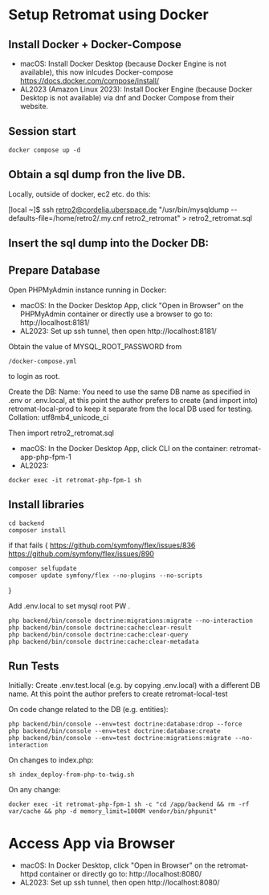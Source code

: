 # Setup Retromat using Docker

## Install Docker + Docker-Compose

* macOS: Install Docker Desktop (because Docker Engine is not available), this now inlcudes Docker-compose https://docs.docker.com/compose/install/
* AL2023 (Amazon Linux 2023): Install Docker Engine (because Docker Desktop is not available) via dnf and Docker Compose from their website.

## Session start 

```
docker compose up -d
```

## Obtain a sql dump fron the live DB.

Locally, outside of docker, ec2 etc. do this:

[local ~]$ ssh retro2@cordelia.uberspace.de "/usr/bin/mysqldump --defaults-file=/home/retro2/.my.cnf retro2_retromat" > retro2_retromat.sql

## Insert the sql dump into the Docker DB:

## Prepare Database

Open PHPMyAdmin instance running in Docker:

* macOS: In the Docker Desktop App, click "Open in Browser" on the PHPMyAdmin container or directly use a browser to go to: http://localhost:8181/
* AL2023: Set up ssh tunnel, then open http://localhost:8181/

Obtain the value of MYSQL_ROOT_PASSWORD from

```
/docker-compose.yml
```

to login as root.

Create the DB: 
Name: You need to use the same DB name as specified in 
.env or .env.local, at this point the author prefers to create (and import into)
retromat-local-prod to keep it separate from the local DB used for testing.
Collation: utf8mb4_unicode_ci

Then import retro2_retromat.sql 

* macOS: In the Docker Desktop App, click CLI on the container: retromat-app-php-fpm-1
* AL2023:

```
docker exec -it retromat-php-fpm-1 sh
```

## Install libraries

```
cd backend
composer install
```

if that fails {
https://github.com/symfony/flex/issues/836
https://github.com/symfony/flex/issues/890
```
composer selfupdate
composer update symfony/flex --no-plugins --no-scripts
```
}

Add .env.local to set mysql root PW .

```
php backend/bin/console doctrine:migrations:migrate --no-interaction
php backend/bin/console doctrine:cache:clear-result
php backend/bin/console doctrine:cache:clear-query
php backend/bin/console doctrine:cache:clear-metadata
```

## Run Tests
Initially:
Create .env.test.local (e.g. by copying .env.local) with a different DB name. 
At this point the author prefers to create retromat-local-test

On code change related to the DB (e.g. entities):

```
php backend/bin/console --env=test doctrine:database:drop --force
php backend/bin/console --env=test doctrine:database:create
php backend/bin/console --env=test doctrine:migrations:migrate --no-interaction
```

On changes to index.php:

```
sh index_deploy-from-php-to-twig.sh
```

On any change:

```
docker exec -it retromat-php-fpm-1 sh -c "cd /app/backend && rm -rf var/cache && php -d memory_limit=1000M vendor/bin/phpunit"
```

# Access App via Browser
* macOS: In Docker Desktop, click "Open in Browser" on the retromat-httpd container or directly go to: http://localhost:8080/
* AL2023: Set up ssh tunnel, then open http://localhost:8080/
